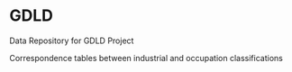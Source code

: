 # GDLD
Data Repository for GDLD Project

Correspondence tables between industrial and occupation classifications
